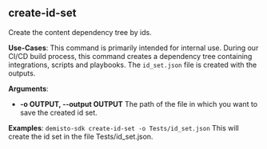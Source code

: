 ## create-id-set
Create the content dependency tree by ids.

**Use-Cases**:
This command is primarily intended for internal use. During our CI/CD build process, this command creates a dependency tree containing integrations, scripts and playbooks. The `id_set.json` file is created with the outputs.

**Arguments**:
* **-o OUTPUT, --output OUTPUT**
The path of the file in which you want to save the created id set.

**Examples**:
`demisto-sdk create-id-set -o Tests/id_set.json`
This will create the id set in the file Tests/id_set.json.
